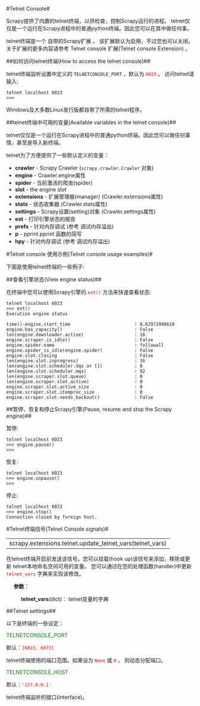 #Telnet Console#

Scrapy提供了内置的telnet终端，以供检查，控制Scrapy运行的进程。 telnet仅仅是一个运行在Scrapy进程中的普通python终端。因此您可以在其中做任何事。

telnet终端是一个 自带的Scrapy扩展 。 该扩展默认为启用，不过您也可以关闭。 关于扩展的更多内容请参考 Telnet console 扩展(Telnet console Extension) 。

##如何访问telnet终端(How to access the telnet console)##

telnet终端监听设置中定义的 `TELNETCONSOLE_PORT` ，默认为 <font color=red>`6023`</font> 。 访问telnet请输入:

	telnet localhost 6023
	>>>

Windows及大多数Linux发行版都自带了所需的telnet程序。

##telnet终端中可用的变量(Available variables in the telnet console)##

telnet仅仅是一个运行在Scrapy进程中的普通python终端。因此您可以做任何事情，甚至是导入新终端。

telnet为了方便提供了一些默认定义的变量：

  - **crawler**		- Scrapy Crawler (`scrapy.crawler.Crawler` 对象)
  - **engine**		- Crawler.engine属性
  - **spider**		- 当前激活的爬虫(spider)
  - **slot** - the engine slot
  - **extensions** - 扩展管理器(manager) (Crawler.extensions属性)
  - **stats** - 	状态收集器 (Crawler.stats属性)
  - **settings** - Scrapy设置(setting)对象 (Crawler.settings属性)
  - **est** - 打印引擎状态的报告
  - **prefs** - 针对内存调试 (参考 调试内存溢出)
  - **p** - pprint.pprint 函数的简写
  - **hpy** - 	针对内存调试 (参考 调试内存溢出)


#Telnet console 使用示例(Telnet console usage examples)#

下面是使用telnet终端的一些例子:

##查看引擎状态(View engine status)##

在终端中您可以使用Scrapy引擎的 <font color=red>`est()`</font> 方法来快速查看状态:

	telnet localhost 6023
	>>> est()
	Execution engine status
	
	time()-engine.start_time                        : 8.62972998619
	engine.has_capacity()                           : False
	len(engine.downloader.active)                   : 16
	engine.scraper.is_idle()                        : False
	engine.spider.name                              : followall
	engine.spider_is_idle(engine.spider)            : False
	engine.slot.closing                             : False
	len(engine.slot.inprogress)                     : 16
	len(engine.slot.scheduler.dqs or [])            : 0
	len(engine.slot.scheduler.mqs)                  : 92
	len(engine.scraper.slot.queue)                  : 0
	len(engine.scraper.slot.active)                 : 0
	engine.scraper.slot.active_size                 : 0
	engine.scraper.slot.itemproc_size               : 0
	engine.scraper.slot.needs_backout()             : False


##暂停，恢复和停止Scrapy引擎(Pause, resume and stop the Scrapy engine)##

暂停:

	telnet localhost 6023
	>>> engine.pause()
	>>>

恢复:

	telnet localhost 6023
	>>> engine.unpause()
	>>>

停止:

	telnet localhost 6023
	>>> engine.stop()
	Connection closed by foreign host.

#Telnet终端信号(Telnet Console signals)#

<table><tr><td>
scrapy.extensions.telnet.update_telnet_vars(telnet_vars)
</td></tr></table>

在telnet终端开启前发送该信号。您可以挂载(hook up)该信号来添加，移除或更新 telnet本地命名空间可用的变量。 您可以通过在您的处理函数(handler)中更新 <font color=red>`telnet_vars`</font> 字典来实现该修改。

&nbsp;&nbsp;&nbsp;&nbsp;&nbsp;**参数**：

&nbsp;&nbsp;&nbsp;&nbsp;&nbsp;&nbsp;&nbsp;&nbsp;&nbsp;&nbsp;**telnet_vars**(dict)： telnet变量的字典


##Telnet settings##

以下是终端的一些设定：

<font color=green>TELNETCONSOLE_PORT</font>

默认：<font color=red>`[6023, 6073]`</font>

telnet终端使用的端口范围。如果设为 <font color=red>`None`</font> 或 <font color=red>`0`</font> ， 则动态分配端口。

<font color=green>TELNETCONSOLE_HOST</font>

默认：<font color=red>`'127.0.0.1'`</font>

telnet终端监听的接口(interface)。